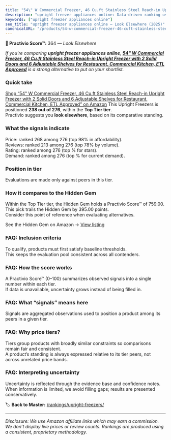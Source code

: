 ```yaml
---
title: "54\" W Commercial Freezer, 46 Cu.ft Stainless Steel Reach-in Upright Freezer with 2 Solid Doors and 6 Adjustable Shelves for Restaurant, Commercial Kitchen, ETL Approved"
description: "upright freezer appliances online: Data-driven ranking using the Practivio Score™. Positioned by quality, value, demand, findability, momentum."
keywords: ["upright freezer appliances online"]
seo_title: "upright freezer appliances online — Look Elsewhere (2025)"
canonicalURL: "/products/54-w-commercial-freezer-46-cuft-stainless-steel-reach-in-upright-freezer-with-2-solid-doors-and-6-adjustable-shelves-for-restaurant-commercial-kitchen-etl-approved-B0F5HBNLH3/"
---
```


**🚫 Practivio Score™:** 364 — _Look Elsewhere_


*If you're comparing **upright freezer appliances online**, **[54" W Commercial Freezer, 46 Cu.ft Stainless Steel Reach-in Upright Freezer with 2 Solid Doors and 6 Adjustable Shelves for Restaurant, Commercial Kitchen, ETL Approved](https://www.amazon.com/dp/B0F5HBNLH3?tag=practivio-20)** is a strong alternative to put on your shortlist.*
### Quick take
[Shop “54" W Commercial Freezer, 46 Cu.ft Stainless Steel Reach-in Upright Freezer with 2 Solid Doors and 6 Adjustable Shelves for Restaurant, Commercial Kitchen, ETL Approved” on Amazon](https://www.amazon.com/dp/B0F5HBNLH3?tag=practivio-20)
This Upright Freezers is positioned **238 out of 276**, within the **Top Tier tier**.  
Practivio suggests you **look elsewhere**, based on its comparative standing.

### What the signals indicate
Price: ranked 268 among 276 (top 98% in affordability).  
Reviews: ranked 213 among 276 (top 78% by volume).  
Rating: ranked  among 276 (top % for stars).  
Demand: ranked  among 276 (top % for current demand).

### Position in tier
Evaluations are made only against peers in this tier.

### How it compares to the Hidden Gem
Within the Top Tier tier, the Hidden Gem holds a Practivio Score™ of 759.00.  
This pick trails the Hidden Gem by 395.00 points.  
Consider this point of reference when evaluating alternatives.  

See the Hidden Gem on Amazon → [View listing](https://www.amazon.com/dp/B09LHLZFYZ?tag=practivio-20)

### FAQ: Inclusion criteria
To qualify, products must first satisfy baseline thresholds.  
This keeps the evaluation pool consistent across all contenders.

### FAQ: How the score works
A Practivio Score™ (0–100) summarizes observed signals into a single number within each tier.  
If data is unavailable, uncertainty grows instead of being filled in.

### FAQ: What “signals” means here
Signals are aggregated observations used to position a product among its peers in a given tier.

### FAQ: Why price tiers?
Tiers group products with broadly similar constraints so comparisons remain fair and consistent.  
A product’s standing is always expressed relative to its tier peers, not across unrelated price bands.

### FAQ: Interpreting uncertainty
Uncertainty is reflected through the evidence base and confidence notes.  
When information is limited, we avoid filling gaps; results are presented conservatively.


🏷️ **Back to Master:** [/rankings/upright-freezers/](/rankings/upright-freezers/)

---
_Disclosure: We use Amazon affiliate links which may earn a commission. We don’t display live prices or review counts. Rankings are produced using a consistent, proprietary methodology._
